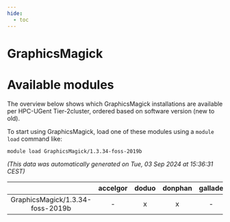 ```yaml
---
hide:
  - toc
---
```


GraphicsMagick
==============

# Available modules


The overview below shows which GraphicsMagick installations are available per HPC-UGent Tier-2cluster, ordered based on software version (new to old).

To start using GraphicsMagick, load one of these modules using a `module load` command like:

```shell
module load GraphicsMagick/1.3.34-foss-2019b
```

*(This data was automatically generated on Tue, 03 Sep 2024 at 15:36:31 CEST)*  

| |accelgor|doduo|donphan|gallade|joltik|shinx|skitty|
| :---: | :---: | :---: | :---: | :---: | :---: | :---: | :---: |
|GraphicsMagick/1.3.34-foss-2019b|-|x|x|-|x|-|x|
